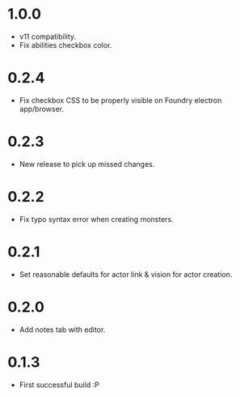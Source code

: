 # 1.0.0

- v11 compatibility.
- Fix abilities checkbox color.

# 0.2.4

- Fix checkbox CSS to be properly visible on Foundry electron app/browser.

# 0.2.3 

- New release to pick up missed changes.

# 0.2.2

- Fix typo syntax error when creating monsters.

# 0.2.1

- Set reasonable defaults for actor link & vision for actor creation.

# 0.2.0

- Add notes tab with editor.

# 0.1.3

- First successful build :P
